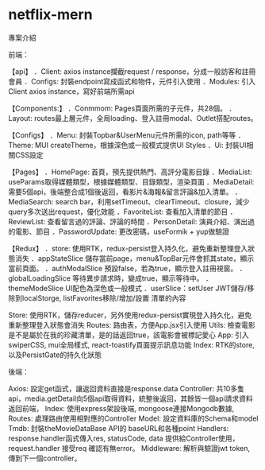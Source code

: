 # netflix-mern


專案介紹


前端：

【api】
．Client: axios instance攔截request / response，分成一般訪客和註冊會員
．Configs: 封裝endpoint寫成函式和物件，元件引入使用
．Modules: 引入Client axios instance，寫好前端所需api

【Components:】
．Conmmom: Pages頁面所需的子元件，共28個。
．Layout: routes最上層元件，全局loading、登入註冊modal、Outlet搭配routes。

【Configs】
．Menu: 封裝Topbar&UserMenu元件所需的icon, path等等
．Theme: MUI createTheme，根據深色或一般模式提供UI Styles
．Ui: 封裝UI相關CSS設定

【Pages】
．HomePage: 首頁，預先提供熱門、高評分電影目錄
．MediaList: useParams取得媒體類型，根據媒體類型、目錄類型，渲染頁面
．MediaDetail: 需要5個api，後端整合成1個後返回，看影片&海報&留言評論&加入清單。
．MediaSearch: search bar，利用setTimeout、clearTimeout、closure，減少query多次送出request，優化效能
．FavoriteList: 查看加入清單的節目
．ReviewList: 查看留言過的評論、評論的時間
．PersonDetail: 演員介紹、演出過的電影、節目
．PasswordUpdate: 更改密碼，useFormik + yup做驗證

【Redux】
．store: 使用RTK，redux-persist登入持久化，避免重新整理登入狀態消失
．appStateSlice 儲存當前page，menu&TopBar元件會抓其state，顯示當前頁面。
．authModalSlice 預設false，若為true，顯示登入註冊視窗。
．globalLoadingSlice 等待異步請求時，變成true，顯示等待中。
．themeModeSlice UI配色為深色或一般模式
．userSlice：setUser JWT儲存/移除到localStorge, listFavorites移除/增加/設置 清單的內容


Store: 使用RTK，儲存reducer，另外使用redux-persist實現登入持久化，避免重新整理登入狀態會消失
Routes: 路由表，方便App.jsx引入使用
Utils: 檢查電影是不是屬於在我的珍藏清單，是的話返回true，該電影會被標記愛心
App: 引入swiperCSS, mui全局樣式, react-toastify頁面提示訊息功能
Index: RTK的store, 以及PersistGate的持久化狀態



後端：

Axios: 設定get函式，讓返回資料直接是response.data
Controller: 共10多隻api，media.getDetail向5個api取得資料，統整後返回，其餘皆一個api請求資料返回前端，
Index: 使用express架設後端, mongoose連接Mongodb數據, 
Routes: 處理路由使用相對應的Controller
Model: 設定資料庫的Schema和model
Tmdb: 封裝theMovieDataBase API的 baseURL和各種point
Handlers: response.handler函式傳入res, statusCode, data 提供給Controller使用，request.handler 接受req 確認有無error。
Middleware: 解析與驗證jwt token, 傳到下一個controller。
